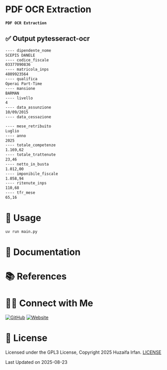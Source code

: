 
# PDF OCR Extraction
**`PDF OCR Extraction`**

<!-- •[Link](#)

<hr>

## 🎬 Demo Video

[![Demo](https://img.youtube.com/vi/video_id/0.jpg)](https://www.youtube.com/watch?v=video_id)

![overview](overview.drawio.png)

-->

## ✅ Output pytesseract-ocr
```sh
---- dipendente_nome
SCEPIS DANELE
---- codice_fiscale
03377090836
---- matricola_inps
4809923564
---- qualifica
Operai Part-Time
---- mansione
BARMAN
---- livello
4
---- data_assunzione
10/09/2015
---- data_cessazione

---- mese_retribuito
Luglio
---- anno
2025
---- totale_competenze
1.169,62
---- totale_trattenute
23,46
---- netto_in_busta
1.012,00
---- imponibile_fiscale
1.058,94
---- ritenute_inps
110,68
---- tfr_mese
65,16
```

# 🚀 Usage
```sh
uv run main.py
```



# 📝 Documentation

# 📚 References


# 🤝🏻 Connect with Me

[![GitHub](https://img.shields.io/badge/Github-%23222.svg?style=for-the-badge&logo=github&logoColor=white)](https://github.com/HuzaifaIrfan/)
[![Website](https://img.shields.io/badge/Website-%23222.svg?style=for-the-badge&logo=google-chrome&logoColor==%234285F4)](https://www.huzaifairfan.com)

# 📜 License

Licensed under the GPL3 License, Copyright 2025 Huzaifa Irfan. [LICENSE](LICENSE)

Last Updated on 2025-08-23
